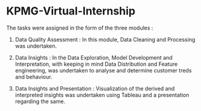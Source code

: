 # KPMG-Virtual-Internship

The tasks were assigned in the form of the three modules :

1. Data Quality Assessment : In this module, Data Cleaning and Processing was undertaken.

2. Data Insights : In the Data Exploration, Model Development and Interpretation, with keeping in mind Data Distribution and Feature engineering, was undertaken to analyse and determine customer treds and behaviour.

3. Data Insights and Presentation : Visualization of the derived and interpreted insights was undertaken using Tableau and a presentation regarding the same.
